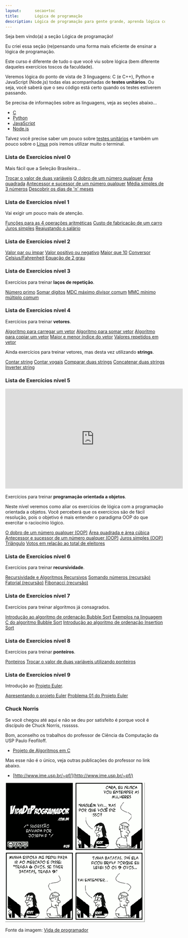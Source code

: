 ```yaml
---
layout:      secao+toc
title:       Lógica de programação
description: Lógica de programação para gente grande, aprenda lógica com o apoio de testes unitários!
---
```


Seja bem vindo(a) a seção Lógica de programação!

Eu criei essa seção (re)pensando uma forma mais eficiente de ensinar a lógica de programação.

Este curso é diferente de tudo o que você viu sobre lógica (bem diferente daqueles exercícios toscos da faculdade).

Veremos lógica do ponto de vista de 3 linguagens: C (e C++), Python e JavaScript (Node.js) todas elas acompanhadas de
__testes unitários__. Ou seja, você saberá que o seu código está certo quando os testes estiverem passando.

Se precisa de informações sobre as linguagens, veja as seções abaixo...

- [C](/c)
- [Python](/python)
- [JavaScript](/javascript)
- [Node.js](/node.js)

Talvez você precise saber um pouco sobre [testes unitários](/logica-de-programacao/tdd-junto-com-logica-assim-tao-cedo/)
e também um pouco sobre o [Linux](/linux) pois iremos utilizar muito o terminal.


### Lista de Exercícios nível 0

Mais fácil que a Seleção Brasileira...

<div class="list-group">
    <a href="/logica-de-programacao/trocar-o-valor-de-duas-variaveis/" class="list-group-item ">Trocar o valor de duas variáveis</a>
    <a href="/logica-de-programacao/o-dobro-de-um-numero-qualquer/" class="list-group-item ">O dobro de um número qualquer</a>
    <a href="/logica-de-programacao/area-quadrada/" class="list-group-item ">Área quadrada</a>
    <a href="/logica-de-programacao/antecessor-e-sucessor-de-um-numero-qualquer/" class="list-group-item ">Antecessor e sucessor de um número qualquer</a>
    <a href="/logica-de-programacao/media-simples-de-3-numeros/" class="list-group-item ">Média simples de 3 números</a>
    <a href="/logica-de-programacao/descobrir-os-dias-de-n-meses/" class="list-group-item ">Descobrir os dias de 'n' meses</a>
</div>


### Lista de Exercícios nível 1

Vai exigir um pouco mais de atenção.

<div class="list-group">
    <a href="/logica-de-programacao/operacoes-mat/" class="list-group-item ">Funções para as 4 operações aritméticas</a>
    <a href="/logica-de-programacao/custo-de-fabricacao-de-um-carro/" class="list-group-item ">Custo de fabricação de um carro</a>
    <a href="/logica-de-programacao/juros-simples/" class="list-group-item ">Juros simples</a>
    <a href="/logica-de-programacao/reajustando-o-salario/" class="list-group-item ">Reajustando o salário</a>
</div>


### Lista de Exercícios nível 2

<div class="list-group">
    <a href="/logica-de-programacao/par-impar/" class="list-group-item ">Valor par ou ímpar</a>
    <a href="/logica-de-programacao/positivo/" class="list-group-item ">Valor positivo ou negativo</a>
    <a href="/logica-de-programacao/maior-que-dez/" class="list-group-item ">Maior que 10</a>
    <a href="/logica-de-programacao/celsius-fahrenheit/" class="list-group-item ">Conversor Celsius/Fahrenheit</a>
    <a href="/logica-de-programacao/equacao-2grau/" class="list-group-item ">Equação de 2 grau</a>
</div>


### Lista de Exercícios nível 3

Exercícios para treinar __laços de repetição__.

<div class="list-group">
    <a href="/logica-de-programacao/primo/" class="list-group-item ">Número primo</a>
    <a href="/logica-de-programacao/soma-digitos/" class="list-group-item ">Somar dígitos</a>
    <a href="/logica-de-programacao/mdc/" class="list-group-item ">MDC máximo divisor comum</a>
    <a href="/logica-de-programacao/mmc/" class="list-group-item ">MMC mínimo múltiplo comum</a>
</div>


### Lista de Exercícios nível 4

Exercícios para treinar __vetores__.

<div class="list-group">
    <a href="/logica-de-programacao/vetor-simples/" class="list-group-item ">Algoritmo para carregar um vetor</a>
    <a href="/logica-de-programacao/vetor-soma/" class="list-group-item ">Algoritmo para somar vetor</a>
    <a href="/logica-de-programacao/vetor-copia/" class="list-group-item ">Algoritmo para copiar um vetor</a>
    <a href="/logica-de-programacao/vetor-maior-menor-indice/" class="list-group-item ">Maior e menor índice do vetor</a>
    <a href="/logica-de-programacao/vetor-valores-repetidos/" class="list-group-item ">Valores repetidos em vetor</a>
</div>


Ainda exercícios para treinar vetores, mas desta vez utilizando __strings__.

<div class="list-group">
    <a href="/logica-de-programacao/strings-contar/" class="list-group-item ">Contar string</a>
    <a href="/logica-de-programacao/strings-contar-vogais/" class="list-group-item ">Contar vogais</a>
    <a href="/logica-de-programacao/strings-comparar/" class="list-group-item ">Comparar duas strings</a>
    <a href="/logica-de-programacao/strings-concatenar/" class="list-group-item ">Concatenar duas strings</a>
    <a href="/logica-de-programacao/strings-reverse/" class="list-group-item ">Inverter string</a>
</div>


### Lista de Exercícios nível 5

<iframe width="560" height="315" src="https://www.youtube.com/embed/5tk6ZHFnXws" frameborder="0" allow="autoplay; encrypted-media" allowfullscreen></iframe>

Exercícios para treinar __programação orientada a objetos__.

Neste nível veremos como aliar os exercícios de lógica com a programação orientada a objetos. Você perceberá que os
exercícios são de fácil resolução, pois o objetivo é mais entender o paradigma OOP do que exercitar o raciocínio lógico.

<div class="list-group">
    <a href="/logica-de-programacao/dobro-oop/" class="list-group-item ">O dobro de um número qualquer (OOP)</a>
    <a href="/logica-de-programacao/area-quadra-cubo/" class="list-group-item ">Área quadrada e área cúbica</a>
    <a href="/logica-de-programacao/antecessor-sucessor-oop/" class="list-group-item ">Antecessor e sucessor de um número qualquer (OOP)</a>
    <a href="/logica-de-programacao/juros-simples-oop/" class="list-group-item ">Juros simples (OOP)</a>
    <a href="/logica-de-programacao/triangulo/" class="list-group-item ">Triângulo</a>
    <a href="/logica-de-programacao/votos-em-relacao-ao-total-de-eleitores/" class="list-group-item ">Votos em relação ao total de eleitores</a>
</div>


### Lista de Exercícios nível 6

Exercícios para treinar __recursividade__.

<div class="list-group">
    <a href="/logica-de-programacao/recursividade-e-algoritmos-recursivos/" class="list-group-item ">Recursividade e Algoritmos Recursivos</a>
    <a href="/logica-de-programacao/recursividade-somando-numeros/" class="list-group-item ">Somando números (recursão)</a>
    <a href="/logica-de-programacao/recursividade-fatorial/" class="list-group-item ">Fatorial (recursão)</a>
    <a href="/logica-de-programacao/recursividade-fibonacci/" class="list-group-item ">Fibonacci (recursão)</a>
</div>


### Lista de Exercícios nível 7

Exercícios para treinar algoritmos já consagrados.

<div class="list-group">
    <a href="/logica-de-programacao/introducao-ao-algoritmo-de-ordenacao-bubble-sort/" class="list-group-item ">Introdução ao algoritmo de ordenação Bubble Sort</a>
    <a href="/logica-de-programacao/exemplos-na-linguagem-c-do-algoritmo-bubble-sort/" class="list-group-item ">Exemplos na linguagem C do algoritmo Bubble Sort</a>
    <a href="/logica-de-programacao/introducao-ao-algoritmo-de-ordenacao-insertion-sort/" class="list-group-item ">Introdução ao algoritmo de ordenação Insertion Sort</a>
</div>


### Lista de Exercícios nível 8

Exercícios para treinar __ponteiros__.

<div class="list-group">
    <a href="/logica-de-programacao/ponteiros/" class="list-group-item ">Ponteiros</a>
    <a href="/logica-de-programacao/trocar-o-valor-de-duas-variaveis-utilizando-ponteiros/" class="list-group-item ">Trocar o valor de duas variáveis utilizando ponteiros</a>
</div>


### Lista de Exercícios nível 9

Introdução ao [Projeto Euler](https://projecteuler.net/).

<div class="list-group">
    <a href="/logica-de-programacao/project-euler/" class="list-group-item ">Apresentando o projeto Euler</a>
    <a href="/logica-de-programacao/project-euler-01/" class="list-group-item ">Problema 01 do Projeto Euler</a>
</div>



### Chuck Norris

Se você chegou até aqui e não se deu por satisfeito é porque você é discípulo de Chuck Norris, rssssss.

Bom, aconselho os trabalhos do professor de Ciência da Computação da USP Paulo Feofiloff.

- [Projeto de Algoritmos em C](http://www.ime.usp.br/~pf/algoritmos/)

Mas esse não é o único, veja outras publicações do professor no link abaixo.

- [http://www.ime.usp.br/~pf/](http://www.ime.usp.br/~pf/)


![Figura satirizando a lógica de programação](vida-prog-25.png "Tirinha satirizando a lógica de programação")

Fonte da imagem: [Vida de programador](http://vidadeprogramador.com.br/2011/03/22/logica-de-programacao/)